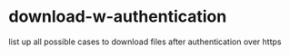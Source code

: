 # download-w-authentication
list up all possible cases to download files after authentication over https
